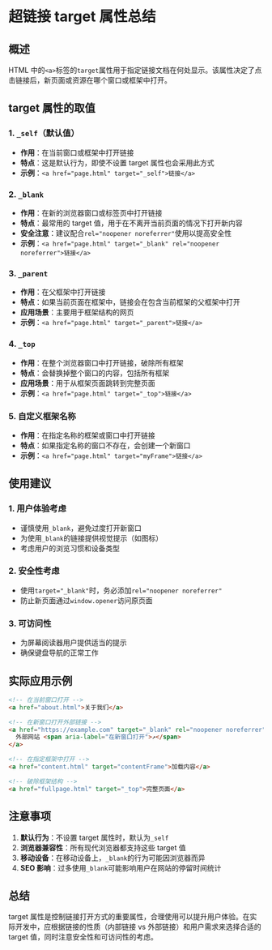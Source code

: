 # 超链接 target 属性总结

## 概述

HTML 中的`<a>`标签的`target`属性用于指定链接文档在何处显示。该属性决定了点击链接后，新页面或资源在哪个窗口或框架中打开。

## target 属性的取值

### 1. `_self`（默认值）

- **作用**：在当前窗口或框架中打开链接
- **特点**：这是默认行为，即使不设置 target 属性也会采用此方式
- **示例**：`<a href="page.html" target="_self">链接</a>`

### 2. `_blank`

- **作用**：在新的浏览器窗口或标签页中打开链接
- **特点**：最常用的 target 值，用于在不离开当前页面的情况下打开新内容
- **安全注意**：建议配合`rel="noopener noreferrer"`使用以提高安全性
- **示例**：`<a href="page.html" target="_blank" rel="noopener noreferrer">链接</a>`

### 3. `_parent`

- **作用**：在父框架中打开链接
- **特点**：如果当前页面在框架中，链接会在包含当前框架的父框架中打开
- **应用场景**：主要用于框架结构的网页
- **示例**：`<a href="page.html" target="_parent">链接</a>`

### 4. `_top`

- **作用**：在整个浏览器窗口中打开链接，破除所有框架
- **特点**：会替换掉整个窗口的内容，包括所有框架
- **应用场景**：用于从框架页面跳转到完整页面
- **示例**：`<a href="page.html" target="_top">链接</a>`

### 5. 自定义框架名称

- **作用**：在指定名称的框架或窗口中打开链接
- **特点**：如果指定名称的窗口不存在，会创建一个新窗口
- **示例**：`<a href="page.html" target="myFrame">链接</a>`

## 使用建议

### 1. 用户体验考虑

- 谨慎使用`_blank`，避免过度打开新窗口
- 为使用`_blank`的链接提供视觉提示（如图标）
- 考虑用户的浏览习惯和设备类型

### 2. 安全性考虑

- 使用`target="_blank"`时，务必添加`rel="noopener noreferrer"`
- 防止新页面通过`window.opener`访问原页面

### 3. 可访问性

- 为屏幕阅读器用户提供适当的提示
- 确保键盘导航的正常工作

## 实际应用示例

```html
<!-- 在当前窗口打开 -->
<a href="about.html">关于我们</a>

<!-- 在新窗口打开外部链接 -->
<a href="https://example.com" target="_blank" rel="noopener noreferrer">
  外部网站 <span aria-label="在新窗口打开">↗</span>
</a>

<!-- 在指定框架中打开 -->
<a href="content.html" target="contentFrame">加载内容</a>

<!-- 破除框架结构 -->
<a href="fullpage.html" target="_top">完整页面</a>
```

## 注意事项

1. **默认行为**：不设置 target 属性时，默认为`_self`
2. **浏览器兼容性**：所有现代浏览器都支持这些 target 值
3. **移动设备**：在移动设备上，`_blank`的行为可能因浏览器而异
4. **SEO 影响**：过多使用`_blank`可能影响用户在网站的停留时间统计

## 总结

target 属性是控制链接打开方式的重要属性，合理使用可以提升用户体验。在实际开发中，应根据链接的性质（内部链接 vs 外部链接）和用户需求来选择合适的 target 值，同时注意安全性和可访问性的考虑。
